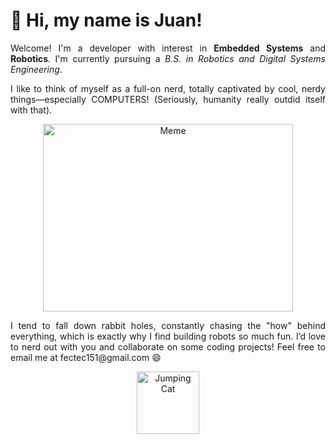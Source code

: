 # 👋 Hi, my name is Juan!

<p align="justify">Welcome! I'm a developer with interest in <strong>Embedded Systems</strong> and <strong>Robotics</strong>. I'm currently pursuing a <i>B.S. in Robotics and Digital Systems Engineering</i>.</p>

<p align="justify">I like to think of myself as a full-on nerd, totally captivated by cool, nerdy things—especially COMPUTERS! (Seriously, humanity really outdid itself with that).</p>

<p align="center">
  <img src="https://github.com/user-attachments/assets/fc485b9f-8dcb-4363-bac2-03ba785214e5" alt = "Meme" width="400" height="300"/>
</p>

<p align="justify">I tend to fall down rabbit holes, constantly chasing the "how" behind everything, which is exactly why I find building robots so much fun. I’d love to nerd out with you and collaborate on some coding projects! Feel free to email me at fectec151@gmail.com 😄</p>

<p align="center">
  <img src="https://media.tenor.com/CnP64S7lszwAAAAi/meme-cat-cat-meme.gif" alt = "Jumping Cat" width = "100" height = "100"/>
</p>
